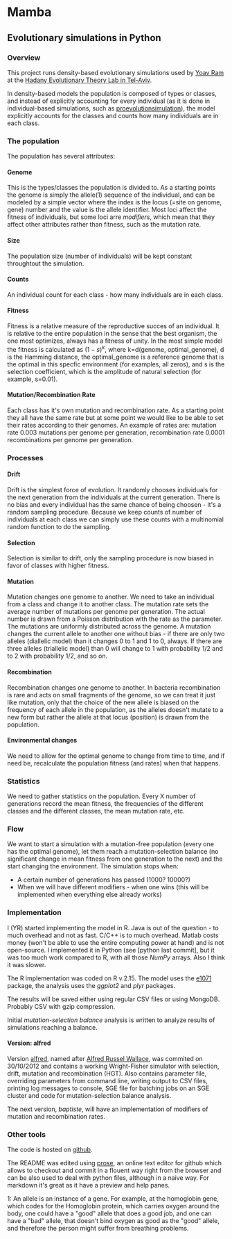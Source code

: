 # Mamba

## Evolutionary simulations in Python

### Overview

This project runs density-based evolutionary simulations used by 
[Yoav Ram] at the [Hadany Evolutionary Theory Lab in Tel-Aviv].

In density-based models the population is composed of types or classes, and instead of explicitly accounting for every individual (as it is done in individual-based simulations, such as [proevolutionsimulation]), the model explicitly accounts for the classes and counts how many individuals are in each class.

### The population

The population has several attributes:

#### Genome
This is the types/classes the population is divided to. 
As a starting points the genome is simply the allele(1) sequence of the individual, and can be modeled by a simple vector where the index is the locus (=site on genome, gene) number and the value is the allele identifier. 
Most loci affect the fitness of individuals, but some loci arre *modifiers*, which mean that they affect other attributes rather than fitness, such as the mutation rate.

#### Size
The population size (number of individuals) will be kept constant throughtout the simulation.

#### Counts
An individual count for each class - how many individuals are in each class. 

#### Fitness
Fitness is a relative measure of the reproductive succes of an individual. It is relative to the entire population in the sense that the best organism, the one most optimizes, always has a fitness of unity.
In the most simple model the fitness is calculated as $(1-s)^k$, where k=d(genome, optimal_genome), d is the Hamming distance, the optimal_genome is a reference genome that is the optimal in this specfic environment (for examples, all zeros), and s is the selection coefficient, which is the amplitude of natural selection (for example, s=0.01).

#### Mutation/Recombination Rate
Each class has it's own mutation and recombination rate. As a starting point they all have the same rate but at some point we would like to be able to set their rates according to their genomes.
An example of rates are: mutation rate 0.003 mutations per genome per generation, recombination rate 0.0001 recombinations per genome per generation.

### Processes

#### Drift
Drift is the simplest force of evolution.
It randomly chooses individuals for the next generation from the individuals at the current generation. There is no bias and every individual has the same chance of being choosen - it's a random sampling procedure.
Because we keep counts of number of individuals at each class we can simply use these counts with a multinomial random function to do the sampling.

#### Selection
Selection is similar to drift, only the sampling procedure is now biased in favor of classes with higher fitness.

#### Mutation
Mutation changes one genome to another. We need to take an individual from a class and change it to another class.
The mutation rate sets the average number of mutations per genome per generation. The actual number is drawn from a Poisson distribution with the rate as the parameter. The mutations are uniformly distributed across the genome. A mutation changes the current allele to another one without bias - if there are only two alleles (diallelic model) than it changes 0 to 1 and 1 to 0, always. If there are three alleles (triallelic model) than 0 will change to 1 with probability 1/2 and to 2 with probability 1/2, and so on.

#### Recombination
Recombination changes one genome to another. In bacteria recombination is rare and acts on small fragments of the genome, so we can treat it just like mutation, only that the choice of the new allele is biased on the frequency of each allele in the population, as the alleles doesn't mutate to a new form but rather the allele at that locus (position) is drawn from the population.

#### Environmental changes
We need to allow for the optimal genome to change from time to time, and if need be, recalculate the population fitness (and rates) when that happens.

### Statistics

We need to gather statistics on the population. Every X number of generations record the mean fitness, the frequencies of the different classes and the different classes, the mean mutation rate, etc.

### Flow

We want to start a simulation with a mutation-free population (every one has the optimal genome), let them reach a mutation-selection balance (no significant change in mean fitness from one generation to the next) and the start changing the environment.
The simulation stops when:

  - A certain number of generations has passed (1000? 10000?)
  - When we will have different modifiers - when one wins (this will be implemented when everything else already works)
  
### Implementation

I (YR) started implementing the model in R. Java is out of the question - to much overhead and not as fast. C/C++ is to much overhead. Matlab costs money (won't be able to use the entire computing power at hand) and is not open-source. I implemented it in Python (see [python last commit], but it was too much work compared to R, with all those *NumPy* arrays. Also I think it was slower. 

The R implementation was coded on R v.2.15. The model uses the [e1071] package, the analysis uses the *ggplot2* and *plyr* packages. 

The results will be saved either using regular CSV files or using MongoDB. Probably CSV with gzip compression.

Initial *mutation-selection balance* analysis is written to analyze results of simulations reaching a balance.

#### Version: alfred

Version [alfred], named after [Alfred Russel Wallace][alfred-wallace], was commited on 30/10/2012 and contains a working Wright-Fisher simulator with selection, drift, mutation and recombination (HGT). Also contains parameter file, overriding parameters from command line, writing output to CSV files, printing log messages to console, SGE file for batching jobs on an SGE cluster and code for mutation-selection balance analysis.

The next version, *baptiste*, will have an implementation of modifiers of mutation and recombination rates.

### Other tools

The code is hosted on [github]. 

The README was edited using [prose], an online text editor for github which allows to checkout and commit in a flouent way right from the browser and can be also used to deal with python files, although in a naive way. For markdown it's great as it have a preview and help panes.

[Yoav Ram]: http://www.yoavram.com/
[Hadany Evolutionary Theory Lab in Tel-Aviv]: http://sites.google.com/site/hadanylab/
[proevolutionsimulation]: http://proevolutionsimulation.googlecode.com/
[e1071]: http://cran.r-project.org/web/packages/e1071/index.html
[prose]: http://prose.io/
[github]: https://github.com/yoavram/mamba
[python-last-commit]: https://github.com/yoavram/mamba/commit/b9fa9b3b9b30aaa545a7376b54de753cd126dfe5
[alfred]: https://github.com/yoavram/mamba/commit/alfred
[alfred-wallace]: http://en.wikipedia.org/wiki/Alfred_Russel_Wallace

1: An allele is an instance of a gene. For example, at the homoglobin gene, which codes for the Homoglobin protein, which carries oxygen around the body, one could have a "good" allele that does a good job, and one can have a "bad" allele, that doesn't bind oxygen as good as the "good" allele, and therefore the person might suffer from breathing problems.
